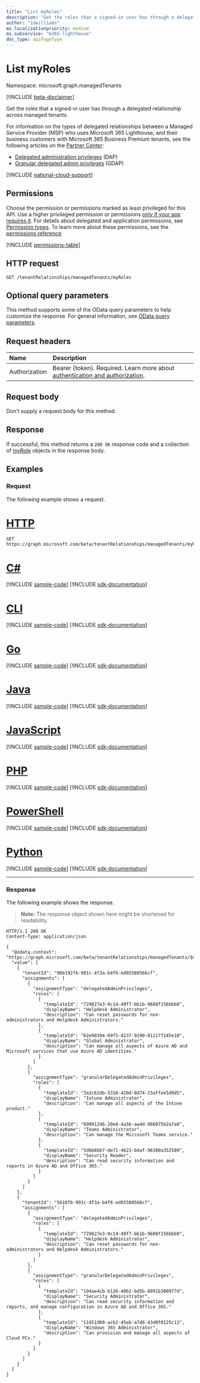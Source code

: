 ```yaml
---
title: "List myRoles"
description: "Get the roles that a signed-in user has through a delegated relationship across managed tenants." 
author: "idwilliams"
ms.localizationpriority: medium
ms.subservice: "m365-lighthouse"
doc_type: apiPageType
---
```


# List myRoles
Namespace: microsoft.graph.managedTenants

[!INCLUDE [beta-disclaimer](../../includes/beta-disclaimer.md)]

Get the roles that a signed-in user has through a delegated relationship across managed tenants.

For information on the types of delegated relationships between a Managed Service Provider (MSP) who uses Microsoft 365 Lighthouse, and their business customers with Microsoft 365 Business Premium tenants, see the following articles on the [Partner Center](/partner-center/overview):
- [Delegated administration privileges](/partner-center/dap-faq) (DAP)
- [Granular delegated admin privileges](/partner-center/gdap-introduction) (GDAP)

[!INCLUDE [national-cloud-support](../../includes/global-only.md)]

## Permissions

Choose the permission or permissions marked as least privileged for this API. Use a higher privileged permission or permissions [only if your app requires it](/graph/permissions-overview#best-practices-for-using-microsoft-graph-permissions). For details about delegated and application permissions, see [Permission types](/graph/permissions-overview#permission-types). To learn more about these permissions, see the [permissions reference](/graph/permissions-reference).

<!-- { "blockType": "permissions", "name": "managedtenants_managedtenant_list_myroles" } -->
[!INCLUDE [permissions-table](../includes/permissions/managedtenants-managedtenant-list-myroles-permissions.md)]

## HTTP request

<!-- {
  "blockType": "ignored"
}
-->
``` http
GET /tenantRelationships/managedTenants/myRoles
```

## Optional query parameters

This method supports some of the OData query parameters to help customize the response. For general information, see [OData query parameters](/graph/query-parameters).

## Request headers

|Name|Description|
|:---|:---|
|Authorization|Bearer {token}. Required. Learn more about [authentication and authorization](/graph/auth/auth-concepts).|

## Request body

Don't supply a request body for this method.

## Response

If successful, this method returns a `200 OK` response code and a collection of [myRole](../resources/managedtenants-myrole.md) objects in the response body.

## Examples

### Request

The following example shows a request.


# [HTTP](#tab/http)
<!-- {
  "blockType": "request",
  "name": "list_myrole"
}
-->
``` http
GET https://graph.microsoft.com/beta/tenantRelationships/managedTenants/myRoles
```

# [C#](#tab/csharp)
[!INCLUDE [sample-code](../includes/snippets/csharp/list-myrole-csharp-snippets.md)]
[!INCLUDE [sdk-documentation](../includes/snippets/snippets-sdk-documentation-link.md)]

# [CLI](#tab/cli)
[!INCLUDE [sample-code](../includes/snippets/cli/list-myrole-cli-snippets.md)]
[!INCLUDE [sdk-documentation](../includes/snippets/snippets-sdk-documentation-link.md)]

# [Go](#tab/go)
[!INCLUDE [sample-code](../includes/snippets/go/list-myrole-go-snippets.md)]
[!INCLUDE [sdk-documentation](../includes/snippets/snippets-sdk-documentation-link.md)]

# [Java](#tab/java)
[!INCLUDE [sample-code](../includes/snippets/java/list-myrole-java-snippets.md)]
[!INCLUDE [sdk-documentation](../includes/snippets/snippets-sdk-documentation-link.md)]

# [JavaScript](#tab/javascript)
[!INCLUDE [sample-code](../includes/snippets/javascript/list-myrole-javascript-snippets.md)]
[!INCLUDE [sdk-documentation](../includes/snippets/snippets-sdk-documentation-link.md)]

# [PHP](#tab/php)
[!INCLUDE [sample-code](../includes/snippets/php/list-myrole-php-snippets.md)]
[!INCLUDE [sdk-documentation](../includes/snippets/snippets-sdk-documentation-link.md)]

# [PowerShell](#tab/powershell)
[!INCLUDE [sample-code](../includes/snippets/powershell/list-myrole-powershell-snippets.md)]
[!INCLUDE [sdk-documentation](../includes/snippets/snippets-sdk-documentation-link.md)]

# [Python](#tab/python)
[!INCLUDE [sample-code](../includes/snippets/python/list-myrole-python-snippets.md)]
[!INCLUDE [sdk-documentation](../includes/snippets/snippets-sdk-documentation-link.md)]

---

### Response

The following example shows the response.

>**Note:** The response object shown here might be shortened for readability.
<!-- {
  "blockType": "response",
  "truncated": true,
  "@odata.type": "microsoft.graph.managedTenants.myRole",
  "isCollection": true
}
-->
``` http
HTTP/1.1 200 OK
Content-Type: application/json

{
  "@odata.context": "https://graph.microsoft.com/beta/tenantRelationships/managedTenants/$metadata#myRoles",
  "value": [
    {
      "tenantId": "06b192f6-991c-4f3a-b4f6-ed85580566cf",
      "assignments": [
        {
          "assignmentType": "delegatedAdminPrivileges",
          "roles": [
            {
              "templateId": "729827e3-9c14-49f7-bb1b-9608f156bbb8",
              "displayName": "Helpdesk Administrator",
              "description": "Can reset passwords for non-administrators and Helpdesk Administrators."
            },
            {
              "templateId": "62e90394-69f5-4237-9190-012177145e10",
              "displayName": "Global Administrator",
              "description": "Can manage all aspects of Azure AD and Microsoft services that use Azure AD identities."
            }
          ]
        },
        {
          "assignmentType": "granularDelegatedAdminPrivileges",
          "roles": [
            {
              "templateId": "3a2c62db-5318-420d-8d74-23affee5d9d5",
              "displayName": "Intune Administrator",
              "description": "Can manage all aspects of the Intune product."
            },
            {
              "templateId": "69091246-20e8-4a56-aa4d-066075b2a7a8",
              "displayName": "Teams Administrator",
              "description": "Can manage the Microsoft Teams service."
            },
            {
              "templateId": "5d6b6bb7-de71-4623-b4af-96380a352509",
              "displayName": "Security Reader",
              "description": "Can read security information and reports in Azure AD and Office 365."
            }
          ]
        }
      ]
    },
    {
      "tenantId": "5618f6-991c-4f3a-b4f6-ed85580566cf",
      "assignments": [
        {
          "assignmentType": "delegatedAdminPrivileges",
          "roles": [
            {
              "templateId": "729827e3-9c14-49f7-bb1b-9608f156bbb8",
              "displayName": "Helpdesk Administrator",
              "description": "Can reset passwords for non-administrators and Helpdesk Administrators."
            }
          ]
        },
        {
          "assignmentType": "granularDelegatedAdminPrivileges",
          "roles": [
            {
              "templateId": "194ae4cb-b126-40b2-bd5b-6091b380977d",
              "displayName": "Security Administrator",
              "description": "Can read security information and reports, and manage configuration in Azure AD and Office 365."
            },
            {
              "templateId": "11451d60-acb2-45eb-a7d6-43d0f0125c13",
              "displayName": "Windows 365 Administrator",
              "description": "Can provision and manage all aspects of Cloud PCs."
            }
          ]
        }
      ]
    }
  ]
}
```
